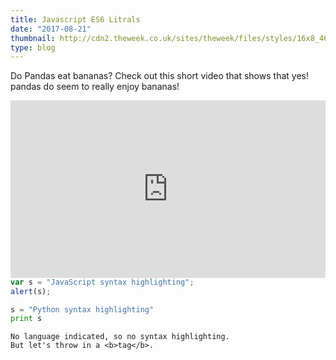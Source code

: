 ```yaml
---
title: Javascript ES6 Litrals
date: "2017-08-21"
thumbnail: http://cdn2.theweek.co.uk/sites/theweek/files/styles/16x8_465/public/2016/09/160905-panda1_0.jpg?itok=ze4NEKzb
type: blog
---
```


Do Pandas eat bananas? Check out this short video that shows that yes! pandas do
seem to really enjoy bananas!

<style>.embed-container { position: relative; padding-bottom: 56.25%; height: 0; overflow: hidden; max-width: 100%; } .embed-container iframe, .embed-container object, .embed-container embed { position: absolute; top: 0; left: 0; width: 100%; height: 100%; }</style><div class='embed-container'><iframe src='https://www.youtube.com/embed/QILiHiTD3uc' frameborder='0' allowfullscreen></iframe></div

```javascript
var s = "JavaScript syntax highlighting";
alert(s);
```
 
```python
s = "Python syntax highlighting"
print s
```
 
```
No language indicated, so no syntax highlighting. 
But let's throw in a <b>tag</b>.
```